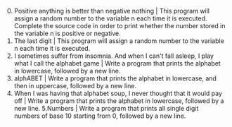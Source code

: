 0. Positive anything is better than negative nothing | This program will assign a random number to the variable n each time it is executed. Complete the source code in order to print whether the number stored in the variable n is positive or negative.
1. The last digit | This program will assign a random number to the variable n each time it is executed.
2. I sometimes suffer from insomnia. And when I can't fall asleep, I play what I call the alphabet game | Write a program that prints the alphabet in lowercase, followed by a new line.
3. alphABET | Write a program that prints the alphabet in lowercase, and then in uppercase, followed by a new line.
4. When I was having that alphabet soup, I never thought that it would pay off | Write a program that prints the alphabet in lowercase, followed by a new line.
5.Numbers | Write a program that prints all single digit numbers of base 10 starting from 0, followed by a new line. 
